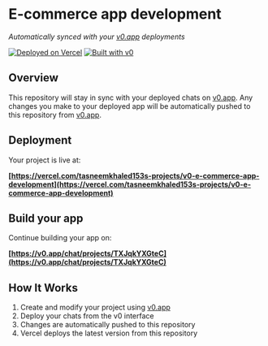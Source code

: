 # E-commerce app development

*Automatically synced with your [v0.app](https://v0.app) deployments*

[![Deployed on Vercel](https://img.shields.io/badge/Deployed%20on-Vercel-black?style=for-the-badge&logo=vercel)](https://vercel.com/tasneemkhaled153s-projects/v0-e-commerce-app-development)
[![Built with v0](https://img.shields.io/badge/Built%20with-v0.app-black?style=for-the-badge)](https://v0.app/chat/projects/TXJqkYXGteC)

## Overview

This repository will stay in sync with your deployed chats on [v0.app](https://v0.app).
Any changes you make to your deployed app will be automatically pushed to this repository from [v0.app](https://v0.app).

## Deployment

Your project is live at:

**[https://vercel.com/tasneemkhaled153s-projects/v0-e-commerce-app-development](https://vercel.com/tasneemkhaled153s-projects/v0-e-commerce-app-development)**

## Build your app

Continue building your app on:

**[https://v0.app/chat/projects/TXJqkYXGteC](https://v0.app/chat/projects/TXJqkYXGteC)**

## How It Works

1. Create and modify your project using [v0.app](https://v0.app)
2. Deploy your chats from the v0 interface
3. Changes are automatically pushed to this repository
4. Vercel deploys the latest version from this repository